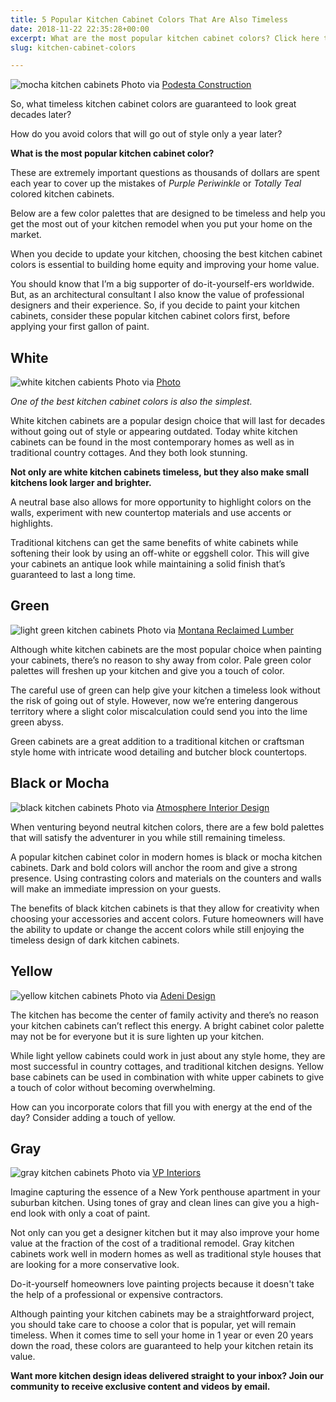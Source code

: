 ```yaml
---
title: 5 Popular Kitchen Cabinet Colors That Are Also Timeless
date: 2018-11-22 22:35:28+00:00
excerpt: What are the most popular kitchen cabinet colors? Click here to read our guide on the best colors for your kitchen cabinets - plus bonus painting tips.
slug: kitchen-cabinet-colors

---
```


![mocha kitchen cabinets](https://www.doorwaysmagazine.com/wp-content/uploads/kitchen_cabinet_colors_mocha.jpg) 
Photo via [Podesta Construction](http://www.houzz.com/pro/mpodesta/podesta-construction)

So, what timeless kitchen cabinet colors are guaranteed to look great decades later? 

How do you avoid colors that will go out of style only a year later? 

**What is the most popular kitchen cabinet color?**

These are extremely important questions as thousands of dollars are spent each year to cover up the mistakes of _Purple Periwinkle_ or _Totally Teal_ colored kitchen cabinets.

Below are a few color palettes that are designed to be timeless and help you get the most out of your kitchen remodel when you put your home on the market. 

When you decide to update your kitchen, choosing the best kitchen cabinet colors is essential to building home equity and improving your home value.

You should know that I’m a big supporter of do-it-yourself-ers worldwide. But, as an architectural consultant I also know the value of professional designers and their experience. So, if you decide to paint your kitchen cabinets, consider these popular kitchen cabinet colors first, before applying your first gallon of paint.



## White



![white kitchen cabients](https://www.doorwaysmagazine.com/wp-content/uploads/kitchen_cabinet_colors_white.jpg) 
Photo via [Photo](http://www.houzz.com/pro/oharainteriors/martha-ohara-interiors)

_One of the best kitchen cabinet colors is also the simplest._

White kitchen cabinets are a popular design choice that will last for decades without going out of style or appearing outdated. Today white kitchen cabinets can be found in the most contemporary homes as well as in traditional country cottages. And they both look stunning.

**Not only are white kitchen cabinets timeless, but they also make small kitchens look larger and brighter.**

A neutral base also allows for more opportunity to highlight colors on the walls, experiment with new countertop materials and use accents or highlights.

Traditional kitchens can get the same benefits of white cabinets while softening their look by using an off-white or eggshell color. This will give your cabinets an antique look while maintaining a solid finish that’s guaranteed to last a long time.



## Green



![light green kitchen cabinets](https://www.doorwaysmagazine.com/wp-content/uploads/kitchen_cabinet_colors_light_green.jpg) 
Photo via [Montana Reclaimed Lumber](http://www.houzz.com/pro/montanareclaimedlumber/montana-reclaimed-lumber-co)

Although white kitchen cabinets are the most popular choice when painting your cabinets, there’s no reason to shy away from color. Pale green color palettes will freshen up your kitchen and give you a touch of color. 

The careful use of green can help give your kitchen a timeless look without the risk of going out of style. However, now we’re entering dangerous territory where a slight color miscalculation could send you into the lime green abyss.

Green cabinets are a great addition to a traditional kitchen or craftsman style home with intricate wood detailing and butcher block countertops.



## Black or Mocha



![black kitchen cabinets](https://www.doorwaysmagazine.com/wp-content/uploads/kitchen_cabinet_colors_black.jpg) 
Photo via [Atmosphere Interior Design](http://www.houzz.com/pro/atmosphereid/atmosphere-interior-design-inc)

When venturing beyond neutral kitchen colors, there are a few bold palettes that will satisfy the adventurer in you while still remaining timeless.

A popular kitchen cabinet color in modern homes is black or mocha kitchen cabinets. Dark and bold colors will anchor the room and give a strong presence. Using contrasting colors and materials on the counters and walls will make an immediate impression on your guests.

The benefits of black kitchen cabinets is that they allow for creativity when choosing your accessories and accent colors. Future homeowners will have the ability to update or change the accent colors while still enjoying the timeless design of dark kitchen cabinets.



## Yellow



![yellow kitchen cabinets](https://www.doorwaysmagazine.com/wp-content/uploads/kitchen_cabinet_colors_yellow.jpg) 
Photo via [Adeni Design](http://www.houzz.com/pro/adeeni/adeeni-design-group)

The kitchen has become the center of family activity and there’s no reason your kitchen cabinets can’t reflect this energy. A bright cabinet color palette may not be for everyone but it is sure lighten up your kitchen. 

While light yellow cabinets could work in just about any style home, they are most successful in country cottages, and traditional kitchen designs. Yellow base cabinets can be used in combination with white upper cabinets to give a touch of color without becoming overwhelming.

How can you incorporate colors that fill you with energy at the end of the day? Consider adding a touch of yellow.



## Gray


![gray kitchen cabinets](https://www.doorwaysmagazine.com/wp-content/uploads/kitchen_cabinet_colors_gray.jpg) 
Photo via [VP Interiors](http://www.houzz.com/pro/vpinteriors/valerie-pasquiou-interiors-design-inc)

Imagine capturing the essence of a New York penthouse apartment in your suburban kitchen. Using tones of gray and clean lines can give you a high-end look with only a coat of paint. 

Not only can you get a designer kitchen but it may also improve your home value at the fraction of the cost of a traditional remodel. Gray kitchen cabinets work well in modern homes as well as traditional style houses that are looking for a more conservative look. 

Do-it-yourself homeowners love painting projects because it doesn't take the help of a professional or expensive contractors.

Although painting your kitchen cabinets may be a straightforward project, you should take care to choose a color that is popular, yet will remain timeless. When it comes time to sell your home in 1 year or even 20 years down the road, these colors are guaranteed to help your kitchen retain its value.

**Want more kitchen design ideas delivered straight to your inbox? Join our community to receive exclusive content and videos by email.**
